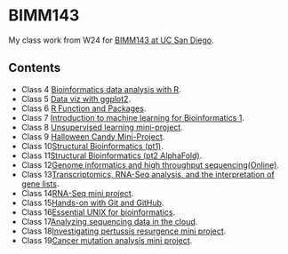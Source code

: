 # BIMM143

My class work from W24 for [BIMM143 at UC San Diego](https://bioboot.github.io/bimm143_W24/).

## Contents

- Class 4 [Bioinformatics data analysis with R]().
- Class 5 [Data viz with ggplot2](https://github.com/farnamt1376/BIMM143/blob/main/Class%205/Class%205%20lab%20sheet.pdf).
- Class 6 [R Function and Packages](https://github.com/farnamt1376/BIMM143/blob/main/Class%206/Class-6.pdf).
- Class 7 [Introduction to machine learning for Bioinformatics 1](https://github.com/farnamt1376/BIMM143/blob/main/Class%2007/class-07.pdf).
- Class 8 [Unsupervised learning mini-project](https://github.com/farnamt1376/BIMM143/blob/main/Class%2008/Class-8.pdf).
- Class 9 [Halloween Candy Mini-Project](https://github.com/farnamt1376/BIMM143/blob/main/Class%2009/Class-9.pdf).
- Class 10[Structural Bioinformatics (pt1)](https://github.com/farnamt1376/BIMM143/blob/main/Class%2010/Class-10.pdf).
- Class 11[Structural Bioinformatics (pt2 AlphaFold)](https://github.com/farnamt1376/BIMM143/blob/main/Lab%2011/Class-11%20lab%20sheet.pdf).
- Class 12[Genome informatics and high throughput sequencing(Online)](https://github.com/farnamt1376/BIMM143/blob/main/Lab%2012%20(Online)/Class%2012%20(Online)/Class-12--Online-.pdf).
- Class 13[Transcriptomics, RNA-Seq analysis, and the interpretation of gene lists](https://github.com/farnamt1376/BIMM143/blob/main/Class%2013/Lab-13.pdf).
- Class 14[RNA-Seq mini project](https://github.com/farnamt1376/BIMM143/blob/main/Class%2014/lab-14.pdf).
- Class 15[Hands-on with Git and GitHub]().
- Class 16[Essential UNIX for bioinformatics]().
- Class 17[Analyzing sequencing data in the cloud]().
- Class 18[Investigating pertussis resurgence mini project]().
- Class 19[Cancer mutation analysis mini project]().




